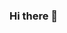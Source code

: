 ### Hi there 👋

<!--
**huilde/huilde** is a ✨ _special_ ✨ repository because its `README.md` (this file) appears on your GitHub profile.
Meu primeiro projetinho web usando HTML/CSS, podendo ser acessado atráves do seguinte link:https://huilde.github.io/huilde/
